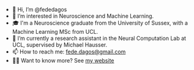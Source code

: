 - 👋 Hi, I’m @fededagos
- 👀 I’m interested in Neuroscience and Machine Learning.
- 🎓 I'm a Neuroscience graduate from the University of Sussex, with a Machine Learning MSc from UCL.
- 🌱 I’m currently a research assistant in the Neural Computation Lab at UCL, supervised by Michael Hausser.
- 📫 How to reach me: fede.dagos@gmail.com
- 👨‍💻 Want to know more? See [my website](https://fededagos.me/)

<!---
fededagos/fededagos is a ✨ special ✨ repository because its `README.md` (this file) appears on your GitHub profile.
You can click the Preview link to take a look at your changes.
--->
